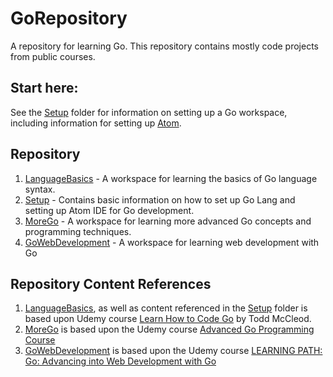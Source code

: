 # GoRepository
A repository for learning Go. This repository contains mostly code projects from public courses.  

## Start here:
See the [Setup](./SetupGo) folder for information on setting up a Go workspace, including information for setting up [Atom](https://atom.io/).



## Repository
1. [LanguageBasics](./LanguageBasics) - A workspace for learning the basics of Go language syntax.
2. [Setup](./SetupGo) - Contains basic information on how to set up Go Lang and setting up Atom IDE for Go development.
3. [MoreGo](./MoreGo) - A workspace for learning more advanced Go concepts and programming techniques.
4. [GoWebDevelopment](./GoWebDevelopment) - A workspace for learning web development with Go

## Repository Content References
1. [LanguageBasics](./LanguageBasics), as well as content referenced in the [Setup](./SetupGo) folder is based upon Udemy course [Learn How to Code Go](https://www.udemy.com/learn-how-to-code/learn/v4/overview) by Todd McCleod.
2. [MoreGo](./MoreGo) is based upon the Udemy course [Advanced Go Programming Course](https://www.udemy.com/advanced-go-programming-course)
3. [GoWebDevelopment](./GoWebDevelopment) is based upon the Udemy course [LEARNING PATH: Go: Advancing into Web Development with Go](https://www.udemy.com/learning-path-go-advancing-into-web-development-with-go/)
